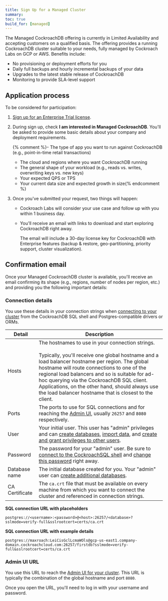 ```yaml
---
title: Sign Up for a Managed Cluster
summary:
toc: true
build_for: [managed]
---
```


The Managed CockroachDB offering is currently in Limited Availability and accepting customers on a qualified basis. The offering provides a running CockroachDB cluster suitable to your needs, fully managed by Cockroach Labs on GCP or AWS. Benefits include:

- No provisioning or deployment efforts for you
- Daily full backups and hourly incremental backups of your data
- Upgrades to the latest stable release of CockroachDB
- Monitoring to provide SLA-level support

## Application process

To be considered for participation:

1. [Sign up for an Enterprise Trial license](https://www.cockroachlabs.com/get-cockroachdb/).

2. During sign up, check **I am interested in Managed CockroachDB**. You'll be asked to provide some basic details about your company and deployment requirements.

    {% comment %}- The type of app you want to run against CockroachDB (e.g., point-in-time retail transactions)
    - The cloud and regions where you want CockroachDB running
    - The general shape of your workload (e.g., reads vs. writes, overwriting keys vs. new keys)
    - Your expected QPS or TPS
    - Your current data size and expected growth in size{% endcomment %}

3. Once you've submitted your request, two things will happen:
    - Cockroach Labs will consider your use case and follow up with you within 1 business day.
    - You'll receive an email with links to download and start exploring CockroachDB right away.

        The email will include a 30-day license key for CockroachDB with Enterprise features (backup & restore, geo-partitioning, priority support, cluster visualization).

## Confirmation email

Once your Managed CockroachDB cluster is available, you'll receive an email confirming its shape (e.g., regions, number of nodes per region, etc.) and providing you the following important details:

### Connection details

You use these details in your connection strings when [connecting to your cluster](managed-connect-to-your-cluster.html) from the CockroachDB SQL shell and Postgres-compatible drivers or ORMs.

Detail | Description
-------|------------
Hosts | The hostnames to use in your connection strings.<br><br>Typically, you'll receive one global hostname and a load balancer hostname per region. The global hostname will route connections to one of the regional load balancers and so is suitable for ad-hoc querying via the CockroachDB SQL client. Applications, on the other hand, should always use the load balancer hostname that is closest to the client.
Ports | The ports to use for SQL connections and for reaching the [Admin UI](managed-use-the-admin-ui.html), usually `26257` and `8080` respectively.
User | Your initial user. This user has "admin" privileges and can [create databases](learn-cockroachdb-sql.html#create-a-database), [import data](migration-overview.html), and [create and grant privileges to other users](managed-user-management.html).   
Password | The password for your "admin" user. Be sure to [connect to the CockroachSQL shell](managed-connect-to-your-cluster.html#use-the-cockroachdb-sql-client) and [change this password](managed-user-management.html#managing-users) right away.
Database name | The initial database created for you. Your "admin" user can [create additional databases](learn-cockroachdb-sql.html#create-a-database).
CA Certificate | The `ca.crt` file that must be available on every machine from which you want to connect the cluster and referenced in connection strings.

**SQL connection URL with placeholders**

~~~
postgres://<username>:<password>@<host>:26257/<database>?sslmode=verify-full&sslrootcert=certs/ca.crt
~~~

**SQL connection URL with example details**

~~~
postgres://maxroach:LeiCisGclLcmaWOls@gcp-us-east1.company-domain.cockroachcloud.com:26257/firstdb?sslmode=verify-full&sslrootcert=certs/ca.crt
~~~

### Admin UI URL

You use this URL to reach the [Admin UI for your cluster](managed-use-the-admin-ui.html). This URL is typically the combination of the global hostname and port `8080`.

Once you open the URL, you'll need to log in with your username and password.
